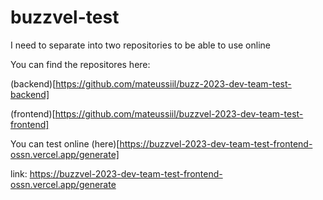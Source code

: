 # buzzvel-test


I need to separate into two repositories to be able to use online

You can find the repositores here:

(backend)[https://github.com/mateussiil/buzz-2023-dev-team-test-backend]

(frontend)[https://github.com/mateussiil/buzzvel-2023-dev-team-test-frontend]


You can test online (here)[https://buzzvel-2023-dev-team-test-frontend-ossn.vercel.app/generate]

link: https://buzzvel-2023-dev-team-test-frontend-ossn.vercel.app/generate
